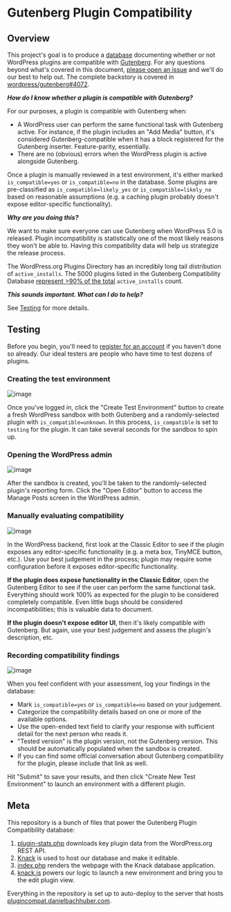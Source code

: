 Gutenberg Plugin Compatibility
==============================

## Overview

This project's goal is to produce a [database](https://plugincompat.danielbachhuber.com/) documenting whether or not WordPress plugins are compatible with [Gutenberg](https://wordpress.org/gutenberg/). For any questions beyond what's covered in this document, [please open an issue](https://github.com/danielbachhuber/gutenberg-plugin-compatibility/issues) and we'll do our best to help out. The complete backstory is covered in [wordpress/gutenberg#4072](https://github.com/WordPress/gutenberg/issues/4072).

**_How do I know whether a plugin is compatible with Gutenberg?_**

For our purposes, a plugin is compatible with Gutenberg when:

* A WordPress user can perform the same functional task with Gutenberg active. For instance, if the plugin includes an "Add Media" button, it's considered Gutenberg-compatible when it has a block registered for the Gutenberg inserter. Feature-parity, essentially.
* There are no (obvious) errors when the WordPress plugin is active alongside Gutenberg.

Once a plugin is manually reviewed in a test environment, it's either marked `is_compatible=yes` or `is_compatible=no` in the database. Some plugins are pre-classified as `is_compatible=likely_yes` or `is_compatible=likely_no` based on reasonable assumptions (e.g. a caching plugin probably doesn't expose editor-specific functionality).

**_Why are you doing this?_**

We want to make sure everyone can use Gutenberg when WordPress 5.0 is released. Plugin incompatibility is statistically one of the most likely reasons they won't be able to. Having this compatibility data will help us strategize the release process.

The WordPress.org Plugins Directory has an incredibly long tail distribution of `active_installs`. The 5000 plugins listed in the Gutenberg Compatibility Database [represent >90% of the total](https://danielbachhuber.com/2018/01/04/brief-wordpress-org-plugin-directory-data-analysis/) `active_installs` count.

**_This sounds important. What can I do to help?_**

See [Testing](#testing) for more details.

## Testing

Before you begin, you'll need to [register for an account](https://plugincompat.danielbachhuber.com/#account-details/) if you haven't done so already. Our ideal testers are people who have time to test dozens of plugins.

### Creating the test environment

![image](https://user-images.githubusercontent.com/36432/36801021-ca3a27ea-1c65-11e8-956c-02d460ba07e8.png)

Once you've logged in, click the "Create Test Environment" button to create a fresh WordPress sandbox with both Gutenberg and a randomly-selected plugin with `is_compatible=unknown`. In this process, `is_compatible` is set to `testing` for the plugin. It can take several seconds for the sandbox to spin up.

### Opening the WordPress admin

![image](https://user-images.githubusercontent.com/36432/36801215-4ed987d4-1c66-11e8-9815-7a5b4316eb9f.png)

After the sandbox is created, you'll be taken to the randomly-selected plugin's reporting form. Click the "Open Editor" button to access the Manage Posts screen in the WordPress admin.

### Manually evaluating compatibility

![image](https://user-images.githubusercontent.com/36432/36801289-8bd15d7e-1c66-11e8-8be4-8e0b71d9ef27.png)

In the WordPress backend, first look at the Classic Editor to see if the plugin exposes any editor-specific functionality (e.g. a meta box, TinyMCE button, etc.). Use your best judgement in the process; plugin may require some configuration before it exposes editor-specific functionality.

**If the plugin does expose functionality in the Classic Editor**, open the Gutenberg Editor to see if the user can perform the same functional task. Everything should work 100% as expected for the plugin to be considered completely compatible. Even little bugs should be considered incompatibilities; this is valuable data to document.

**If the plugin doesn't expose editor UI**, then it's likely compatible with Gutenberg. But again, use your best judgement and assess the plugin's description, etc.

### Recording compatibility findings

![image](https://user-images.githubusercontent.com/36432/36801649-87a50114-1c67-11e8-9d99-5a92b63550aa.png)

When you feel confident with your assessment, log your findings in the database:

* Mark `is_compatible=yes` or `is_compatible=no` based on your judgement.
* Categorize the compatibility details based on one or more of the available options.
* Use the open-ended text field to clarify your response with sufficient detail for the next person who reads it.
* "Tested version" is the plugin version, not the Gutenberg version. This should be automatically populated when the sandbox is created.
* If you can find some official conversation about Gutenberg compatibility for the plugin, please include that link as well.

Hit "Submit" to save your results, and then click "Create New Test Environment" to launch an environment with a different plugin.

## Meta

This repository is a bunch of files that power the Gutenberg Plugin Compatibility database:

1. [plugin-stats.php](plugin-stats.php) downloads key plugin data from the WordPress.org REST API.
2. [Knack](https://www.knack.com/) is used to host our database and make it editable.
3. [index.php](index.php) renders the webpage with the Knack database application.
4. [knack.js](knack.js) powers our logic to launch a new environment and bring you to the edit plugin view.

Everything in the repository is set up to auto-deploy to the server that hosts [plugincompat.danielbachhuber.com](https://plugincompat.danielbachhuber.com).

